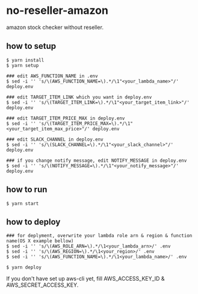 # no-reseller-amazon
amazon stock checker without reseller.

## how to setup
```
$ yarn install
$ yarn setup

### edit AWS_FUNCTION_NAME in .env
$ sed -i '' 's/\(AWS_FUNCTION_NAME=\).*/\1"<your_lambda_name>"/' deploy.env

### edit TARGET_ITEM_LINK which you want in deploy.env
$ sed -i '' 's/\(TARGET_ITEM_LINK=\).*/\1"<your_target_item_link>"/' deploy.env

### edit TARGET_ITEM_PRICE_MAX in deploy.env
$ sed -i '' 's/\(TARGET_ITEM_PRICE_MAX=\).*/\1"<your_target_item_max_price>"/' deploy.env

### edit SLACK_CHANNEL in deploy.env
$ sed -i '' 's/\(SLACK_CHANNEL=\).*/\1"<your_slack_channel>"/' deploy.env

### if you change notify message, edit NOTIFY_MESSAGE in deploy.env
$ sed -i '' 's/\(NOTIFY_MESSAGE=\).*/\1"<your_notify_message>"/' deploy.env

```

## how to run
```
$ yarn start
```

## how to deploy

```
### for deplyment, overwrite your lambda role arn & region & function name(OS X example bellow)
$ sed -i '' 's/\(AWS_ROLE_ARN=\).*/\1<your_lambda_arn>/' .env
$ sed -i '' 's/\(AWS_REGION=\).*/\1<your_region>/' .env
$ sed -i '' 's/\(AWS_FUNCTION_NAME=\).*/\1<your_lambda_name>/' .env

$ yarn deploy
```

If you don't have set up aws-cli yet, fill AWS_ACCESS_KEY_ID & AWS_SECRET_ACCESS_KEY.
